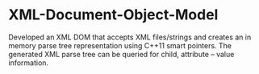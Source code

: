 # XML-Document-Object-Model
Developed an XML DOM that accepts XML files/strings and creates an in memory parse tree representation using C++11 smart pointers. The generated XML parse tree can be queried for child, attribute – value information.
